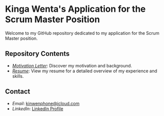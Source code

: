 # Kinga Wenta's Application for the Scrum Master Position

Welcome to my GitHub repository dedicated to my application for the Scrum Master position.

## Repository Contents

- *[Motivation Letter](motivation.md)*: Discover my motivation and background.
- *[Resume](CV.pdf)*: View my resume for a detailed overview of my experience and skills.

## Contact

- *Email*: kinwenphone@icloud.com
- *LinkedIn*: [LinkedIn Profile](https://www.linkedin.com/in/king-master)
